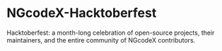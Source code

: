 # NGcodeX-Hacktoberfest
Hacktoberfest: a month-long celebration of open-source projects, their maintainers, and the entire community of NGcodeX contributors.

